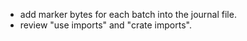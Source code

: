 * add marker bytes for each batch into the journal file.
* review "use imports" and "crate imports".

